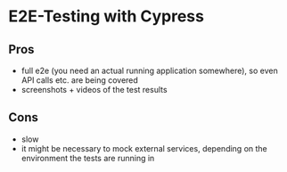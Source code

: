 # E2E-Testing with Cypress

<v-click>

## Pros

</v-click>

<v-clicks>

* full e2e (you need an actual running application somewhere), so even API calls etc. are being covered
* screenshots + videos of the test results
</v-clicks>

<v-click>

## Cons

</v-click>

<v-clicks>

* slow
* it might be necessary to mock external services, depending on the environment the tests are running in
</v-clicks>

<!--

Recommendation:

- use react-testing-library for integration tests
- use cypress for e2e-testing
- depending on your app you might not need both

**Show examples in redux-hands-on repo**

-->
